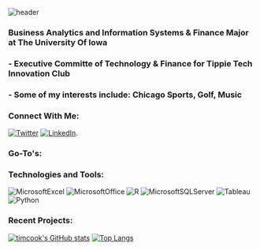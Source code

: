 ![header](https://capsule-render.vercel.app/api?type=Waving&color=1d6329&height=200&section=header&text=Tim%20Cook&fontColor=EDF4F5&fontSize=55&animation=fadeIn)

### Business Analytics and Information Systems & Finance Major at The University Of Iowa
### - Executive Committe of Technology & Finance for Tippie Tech Innovation Club
### - Some of my interests include: Chicago Sports, Golf, Music

### Connect With Me:
[![Twitter][1.2]][1] [![LinkedIn][2.2]][2].

### Go-To's:

### Technologies and Tools:
![MicrosoftExcel](https://img.shields.io/badge/Microsoft_Excel-217346?style=for-the-badge&logo=microsoft-excel&logoColor=white)
![MicrosoftOffice](https://img.shields.io/badge/Microsoft_Office-D83B01?style=for-the-badge&logo=microsoft-office&logoColor=white)
![R](https://img.shields.io/badge/R-276DC3?style=for-the-badge&logo=r&logoColor=white)
![MicrosoftSQLServer](https://img.shields.io/badge/Microsoft_SQL_Server-CC2927?style=for-the-badge&logo=microsoft-sql-server&logoColor=white)
![Tableau](https://img.shields.io/badge/Tableau-E97627?style=for-the-badge&logo=Tableau&logoColor=white)
![Python](https://img.shields.io/badge/Python-FFD43B?style=for-the-badge&logo=python&logoColor=blue)

### Recent Projects:

[![timcook's GitHub stats](https://github-readme-stats.vercel.app/api?username=timcookk&show_icons=true&theme=dark)](https://github.com/timcookk/github-readme-stats)
[![Top Langs](https://github-readme-stats.vercel.app/api/top-langs/?username=timcookk&layout=compact)](https://github.com/timcookk/github-readme-stats)

[1.2]: https://img.shields.io/badge/Twitter-1DA1F2?style=for-the-badge&logo=twitter&logoColor=white
[2.2]: https://img.shields.io/badge/LinkedIn-0077B5?style=for-the-badge&logo=linkedin&logoColor=white

[1]: https://twitter.com/midnftski
[2]: https://www.linkedin.com/in/tim-cook-b23234181/
